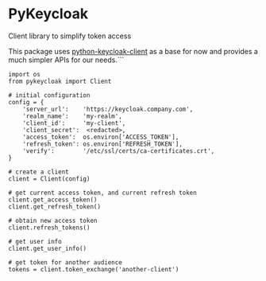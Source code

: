 # PyKeycloak
Client library to simplify token access 

This package uses [python-keycloak-client](https://github.com/Peter-Slump/python-keycloak-client) as a base for now and provides a much simpler APIs for our needs.```

```
import os
from pykeycloak import Client

# initial configuration
config = {
    'server_url':    'https://keycloak.company.com',
    'realm_name':    'my-realm',
    'client_id':     'my-client',
    'client_secret':  <redacted>,
    'access_token':  os.environ['ACCESS_TOKEN'],
    'refresh_token': os.environ['REFRESH_TOKEN'],
    'verify':        '/etc/ssl/certs/ca-certificates.crt',
}

# create a client
client = Client(config)

# get current access token, and current refresh token
client.get_access_token()
client.get_refresh_token()

# obtain new access token
client.refresh_tokens()

# get user info
client.get_user_info()

# get token for another audience
tokens = client.token_exchange('another-client')
```
